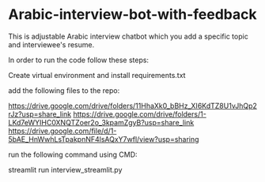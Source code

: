 # Arabic-interview-bot-with-feedback

This is adjustable Arabic interview chatbot which you add a specific topic and interviewee's resume.

In order to run the code follow these steps:

Create virtual environment and install requirements.txt

add the following files to the repo:

https://drive.google.com/drive/folders/11HhaXk0_bBHz_XI6KdTZ8U1vJhQp2rJz?usp=share_link 
https://drive.google.com/drive/folders/1-LKd7eWYIHC0XNQTZoer2o_3kpamZgyB?usp=share_link 
https://drive.google.com/file/d/1-5bAE_HnWwhLsTpakpnNF4lsAQxY7wfl/view?usp=sharing

run the following command using CMD:

streamlit run interview_streamlit.py
